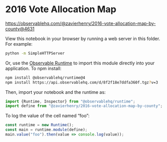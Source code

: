 # 2016 Vote Allocation Map

https://observablehq.com/@zavierhenry/2016-vote-allocation-map-by-county@4631

View this notebook in your browser by running a web server in this folder. For
example:

~~~sh
python -m SimpleHTTPServer
~~~

Or, use the [Observable Runtime](https://github.com/observablehq/runtime) to
import this module directly into your application. To npm install:

~~~sh
npm install @observablehq/runtime@4
npm install https://api.observablehq.com/d/8f2f18e7ddfa360f.tgz?v=3
~~~

Then, import your notebook and the runtime as:

~~~js
import {Runtime, Inspector} from "@observablehq/runtime";
import define from "@zavierhenry/2016-vote-allocation-map-by-county";
~~~

To log the value of the cell named “foo”:

~~~js
const runtime = new Runtime();
const main = runtime.module(define);
main.value("foo").then(value => console.log(value));
~~~
